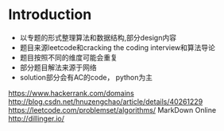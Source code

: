 # Introduction
  - 以专题的形式整理算法和数据结构,部分design内容
  - 题目来源leetcode和cracking the coding interview和算法导论
  - 题目按照不同的维度可能会重复
  - 部分题目解法来源于网络
  - solution部分会有AC的code， python为主

https://www.hackerrank.com/domains
http://blog.csdn.net/hnuzengchao/article/details/40261229
https://leetcode.com/problemset/algorithms/
MarkDown Online
http://dillinger.io/
